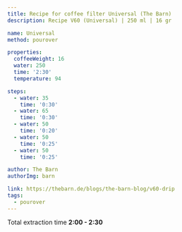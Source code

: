 ```yaml
---
title: Recipe for coffee filter Universal (The Barn)
description: Recipe V60 (Universal) | 250 ml | 16 gr

name: Universal
method: pourover

properties:
  coffeeWeight: 16
  water: 250
  time: '2:30'
  temperature: 94

steps:
  - water: 35
    time: '0:30'
  - water: 65
    time: '0:30'
  - water: 50
    time: '0:20'
  - water: 50
    time: '0:25'
  - water: 50
    time: '0:25'

author: The Barn
authorImg: barn

link: https://thebarn.de/blogs/the-barn-blog/v60-drip
tags:
  - pourover
---
```


Total extraction time __2:00 - 2:30__
